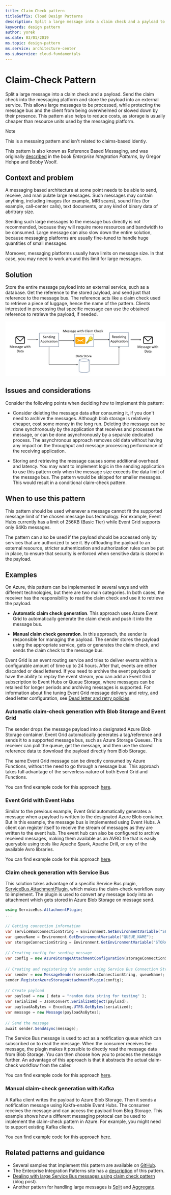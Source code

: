 ```yaml
---
title: Claim-Check pattern
titleSuffix: Cloud Design Patterns
description: Split a large message into a claim check and a payload to avoid overwhelming a message bus.
keywords: design pattern
author: yorek
ms.date: 03/01/2019
ms.topic: design-pattern
ms.service: architecture-center
ms.subservice: cloud-fundamentals
---
```


# Claim-Check Pattern

Split a large message into a claim check and a payload. Send the claim check into the messaging platform and store the payload into an external service. This allows large messages to be processed, while protecting the message bus and the client from being overwhelmed or slowed down by their presence. This pattern also helps to reduce costs, as storage is usually cheaper than resource units used by the messaging platform.

> [!NOTE]
> This is a messaing pattern and isn't related to claims-based identiy.

This pattern is also known as Reference Based Messaging, and was originally [described][enterprise-integration-patterns] in the book *Enterprise Integration Patterns*, by Gregor Hohpe and Bobby Woolf.

## Context and problem

A messaging based architecture at some point needs to be able to send, receive, and manipulate large messages. Such messages may contain anything, including images (for example, MRI scans), sound files (for example, call-center calls), text documents, or any kind of binary data of abritrary size.

Sending such large messages to the message bus directly is not recommended, because they will require more resources and bandwidth to be consumed. Large message can also slow down the entire solution, because messaging platforms are usually fine-tuned to handle huge quantities of small messages.

Moreover, messaging platforms usually have limits on message size. In that case, you may need to work around this limit for large messages.

## Solution

Store the entire message payload into an external service, such as a database. Get the reference to the stored payload, and send just that reference to the message bus. The reference acts like a claim check used to retrieve a piece of luggage, hence the name of the pattern. Clients interested in processing that specific message can use the obtained reference to retrieve the payload, if needed.

![Diagram of the Claim-Check pattern](./_images/claim-check.jpg)

## Issues and considerations

Consider the following points when deciding how to implement this pattern:

- Consider deleting the message data after consuming it, if you don't need to archive the messages. Although blob storage is relatively cheaper, cost some money in the long run. Deleting the message can be done synchronously by the application that receives and processes the message, or can be done asynchronously by a separate dedicated process. The asynchronous approach removes old data without having any impact on the throughput and message processing performance of the receiving application.

- Storing and retrieving the message causes some additional overhead and latency. You may want to implement logic in the sending application to use this pattern only when the message size exceeds the data limit of the message bus. The pattern would be skipped for smaller messages. This would result in a conditional claim-check pattern.

## When to use this pattern

This pattern should be used whenever a message cannot fit the supported message limit of the chosen message bus technology. For example, Event Hubs currently has a limit of 256KB (Basic Tier) while Event Grid supports only 64Kb messages.

The pattern can also be used if the payload should be accessed only by services that are authorized to see it. By offloading the payload to an external resource, stricter authentication and authorization rules can be put in place, to ensure that security is enforced when sensitive data is stored in the payload.

## Examples

On Azure, this pattern can be implemented in several ways and with different technologies, but there are two main categories. In both cases, the receiver has the responsibility to read the claim check and use it to retrieve the payload.

- **Automatic claim check generation**. This approach uses Azure Event Grid to automatically generate the claim check and push it into the message bus.

- **Manual claim check generation**. In this approach, the sender is responsible for managing the payload. The sender stores the payload using the appropriate service, gets or generates the claim check, and sends the claim check to the message bus.

Event Grid is an event routing service and tries to deliver events within a configurable amount of time up to 24 hours. After that, events are either discarded or dead lettered. If you need to archive the event payloads or have the ability to replay the event stream, you can add an Event Grid subscription to Event Hubs or Queue Storage, where messages can be retained for longer periods and archiving messages is supported. For information about fine tuning Event Grid message delivery and retry, and dead letter configuration, see  [Dead letter and retry policies](/azure/event-grid/manage-event-delivery).

### Automatic claim-check generation with Blob Storage and Event Grid

The sender drops the message payload into a designated Azure Blob Storage container. Event Grid automatically generates a tag/reference and sends it to a supported message bus, such as Azure Storage Queues. This receiver can poll the queue, get the message, and then use the stored reference data to download the payload directly from Blob Storage.

The same Event Grid message can be directly consumed by Azure Functions, without the need to go through a message bus. This approach takes full advantage of the serverless nature of both Event Grid and Functions.

You can find example code for this approach [here][example-1].

### Event Grid with Event Hubs

Similar to the previous example, Event Grid automatically generates a message when a payload is written to the designated Azure Blob container. But in this example,  the message bus is implemented using Event Hubs. A client can register itself to receive the stream of messages as they are written to the event hub. The event hub can also be configured to archive received messages, making them available as an AVRO file that is easily queryable using tools like Apache Spark, Apache Drill, or any of the available Avro libraries.

You can find example code for this approach [here][example-2].

### Claim check generation with Service Bus

This solution takes advantage of a specific Service Bus plugin, [ServiceBus.AttachmentPlugin](https://www.nuget.org/packages/ServiceBus.AttachmentPlugin/), which makes the claim-check workflow easy to implement. The plugin is used to convert any message body into an attachment which gets stored in Azure Blob Storage on message send.

```csharp
using ServiceBus.AttachmentPlugin;
...

// Getting connection information
var serviceBusConnectionString = Environment.GetEnvironmentVariable("SERVICE_BUS_CONNECTION_STRING");
var queueName = Environment.GetEnvironmentVariable("QUEUE_NAME");
var storageConnectionString = Environment.GetEnvironmentVariable("STORAGE_CONNECTION_STRING");

// Creating config for sending message
var config = new AzureStorageAttachmentConfiguration(storageConnectionString);

// Creating and registering the sender using Service Bus Connection String and Queue Name
var sender = new MessageSender(serviceBusConnectionString, queueName);
sender.RegisterAzureStorageAttachmentPlugin(config);

// Create payload
var payload = new { data = "random data string for testing" };
var serialized = JsonConvert.SerializeObject(payload);
var payloadAsBytes = Encoding.UTF8.GetBytes(serialized);
var message = new Message(payloadAsBytes);

// Send the message
await sender.SendAsync(message);
```

The Service Bus message is used to act as a notification queue which can subscribed on to read the message. When the consumer receives the message, the plugin makes it possible to directly read the message data from Blob Storage. You can then choose how you to process the message further. An advantage of this approach is that it abstracts the actual claim-check workflow from the caller.

You can find example code for this approach [here][example-3].

### Manual claim-check generation with Kafka

A Kafka client writes the payload to Azure Blob Storage. Then it sends a notification message using Kakfa-enable Event Hubs. The consumer receives the message and can access the payload from Blog Storage. This example shows how a different messaging protocal can be used to implement the claim-check pattern in Azure. For example, you might need to support existing Kafka clients.

You can find example code for this approach [here][example-4].

## Related patterns and guidance

- Several samples that implement this pattern are available on [GitHub][sample-code].
- The Enterprise Integration Patterns site has a [description][enterprise-integration-patterns] of this pattern.
- [Dealing with large Service Bus messages using claim check pattern](https://www.serverless360.com/blog/deal-with-large-service-bus-messages-using-claim-check-pattern) (blog post).
- Another pattern for handling large messages is [Split][splitter] and [Aggregate][aggregator].

<!-- links -->
[aggregator]: https://www.enterpriseintegrationpatterns.com/patterns/messaging/Aggregator.html
[enterprise-integration-patterns]: https://www.enterpriseintegrationpatterns.com/patterns/messaging/StoreInLibrary.html
[example-1]: https://github.com/mspnp/cloud-design-patterns/tree/master/claim-check/code-samples/sample-1
[example-2]: https://github.com/mspnp/cloud-design-patterns/tree/master/claim-check/code-samples/sample-2
[example-3]: https://github.com/mspnp/cloud-design-patterns/tree/master/claim-check/code-samples/sample-3
[example-4]: https://github.com/mspnp/cloud-design-patterns/tree/master/claim-check/code-samples/sample-4
[sample-code]: https://github.com/mspnp/cloud-design-patterns/tree/master/claim-check
[splitter]: https://www.enterpriseintegrationpatterns.com/patterns/messaging/Sequencer.html